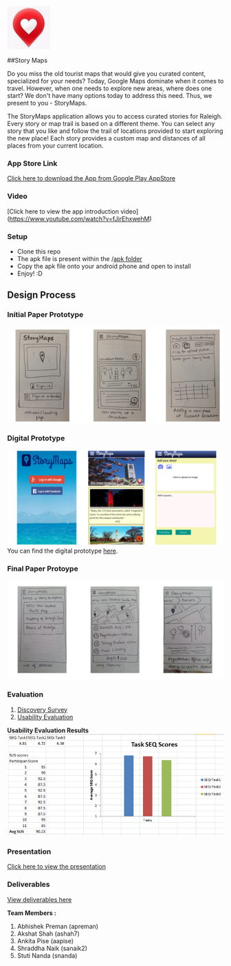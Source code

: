 
![](https://github.com/NCSUMobiles/Spring16-storymaps/blob/master/extra/thumbnail.jpeg)

##Story Maps

Do you miss the old tourist maps that would give you curated content, specialized for your needs? Today, Google Maps dominate when it comes to travel. However, when one needs to explore new areas, where does one start? We don't have many options today to address this need. Thus, we present to you - StoryMaps.

The StoryMaps application allows you to access curated stories for Raleigh. Every story or map trail is based on a different theme. You can select any story that you like and follow the trail of locations provided to start exploring the new place! Each story provides a custom map and distances of all places from your current location.

### App Store Link

[Click here to download the App from Google Play AppStore](https://play.google.com/store/apps/details?id=com.ionicframework.storymaps565921)

<h3>Video </h3>

[Click here to view the app introduction video] (https://www.youtube.com/watch?v=fJirEhxwehM)

### Setup

* Clone this repo
* The apk file is present within the /[apk folder](https://github.com/NCSUMobiles/Spring16-storymaps/tree/master/apk)
* Copy the apk file onto your android phone and open to install
* Enjoy! :D

## Design Process

### Initial Paper Prototype

![](https://github.com/NCSUMobiles/Spring16-storymaps/blob/master/extra/PaperPrototype1.png)

### Digital Prototype

![](https://github.com/NCSUMobiles/Spring16-storymaps/blob/master/extra/DigitalPrototype.png
 )
You can find the digital prototype [here](https://story-maps.bubbleapps.io/version-test/index?debug_mode=true).

### Final Paper Protoype

![](https://github.com/NCSUMobiles/Spring16-storymaps/blob/master/extra/PaperPrototype2.png
 )

### Evaluation

1. [Discovery Survey](https://docs.google.com/forms/d/1qplkhqsnnTJAyn7HBD2uD6WjjtLYWGGAg9s11yck9c8/viewform)
2. [Usability Evaluation](https://docs.google.com/a/ncsu.edu/forms/d/13TrXV7ro28-taXLUoKl7Z6wYEYiIS7gkimPv0cL2L6M/viewform) 

**Usability Evaluation Results**
![](https://github.com/NCSUMobiles/Spring16-storymaps/blob/master/extra/UsabilityEvaluationResult.PNG)
  
### Presentation
[Click here to view the presentation](https://docs.google.com/a/ncsu.edu/presentation/d/1mVmf0creKeftyMkHHphsJwjkLjRXa_Uwr-xVHdh0LcQ/edit?usp=sharing)

### Deliverables

[View deliverables here](https://github.com/NCSUMobiles/Spring16-storymaps/tree/master/extra)

**Team Members :**

1. Abhishek Preman (apreman)
2. Akshat Shah (ashah7)
3. Ankita Pise (aapise)
4. Shraddha Naik (sanaik2)
5. Stuti Nanda (snanda)

